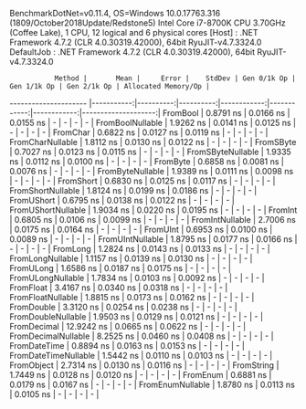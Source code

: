 
BenchmarkDotNet=v0.11.4, OS=Windows 10.0.17763.316 (1809/October2018Update/Redstone5)
Intel Core i7-8700K CPU 3.70GHz (Coffee Lake), 1 CPU, 12 logical and 6 physical cores
  [Host]     : .NET Framework 4.7.2 (CLR 4.0.30319.42000), 64bit RyuJIT-v4.7.3324.0
  DefaultJob : .NET Framework 4.7.2 (CLR 4.0.30319.42000), 64bit RyuJIT-v4.7.3324.0


               Method |       Mean |     Error |    StdDev | Gen 0/1k Op | Gen 1/1k Op | Gen 2/1k Op | Allocated Memory/Op |
--------------------- |-----------:|----------:|----------:|------------:|------------:|------------:|--------------------:|
             FromBool |  0.8791 ns | 0.0166 ns | 0.0155 ns |           - |           - |           - |                   - |
     FromBoolNullable |  1.9262 ns | 0.0141 ns | 0.0125 ns |           - |           - |           - |                   - |
             FromChar |  0.6822 ns | 0.0127 ns | 0.0119 ns |           - |           - |           - |                   - |
     FromCharNullable |  1.8112 ns | 0.0130 ns | 0.0122 ns |           - |           - |           - |                   - |
            FromSByte |  0.7027 ns | 0.0123 ns | 0.0115 ns |           - |           - |           - |                   - |
    FromSByteNullable |  1.9335 ns | 0.0112 ns | 0.0100 ns |           - |           - |           - |                   - |
             FromByte |  0.6858 ns | 0.0081 ns | 0.0076 ns |           - |           - |           - |                   - |
     FromByteNullable |  1.9389 ns | 0.0111 ns | 0.0098 ns |           - |           - |           - |                   - |
            FromShort |  0.6830 ns | 0.0125 ns | 0.0117 ns |           - |           - |           - |                   - |
    FromShortNullable |  1.8124 ns | 0.0199 ns | 0.0186 ns |           - |           - |           - |                   - |
           FromUShort |  0.6795 ns | 0.0138 ns | 0.0122 ns |           - |           - |           - |                   - |
   FromUShortNullable |  1.9034 ns | 0.0220 ns | 0.0195 ns |           - |           - |           - |                   - |
              FromInt |  0.6805 ns | 0.0106 ns | 0.0099 ns |           - |           - |           - |                   - |
      FromIntNullable |  2.7006 ns | 0.0175 ns | 0.0164 ns |           - |           - |           - |                   - |
             FromUInt |  0.6953 ns | 0.0100 ns | 0.0089 ns |           - |           - |           - |                   - |
     FromUIntNullable |  1.8795 ns | 0.0177 ns | 0.0166 ns |           - |           - |           - |                   - |
             FromLong |  1.2824 ns | 0.0143 ns | 0.0133 ns |           - |           - |           - |                   - |
     FromLongNullable |  1.1157 ns | 0.0139 ns | 0.0130 ns |           - |           - |           - |                   - |
            FromULong |  1.6586 ns | 0.0187 ns | 0.0175 ns |           - |           - |           - |                   - |
    FromULongNullable |  1.7834 ns | 0.0103 ns | 0.0092 ns |           - |           - |           - |                   - |
            FromFloat |  3.4167 ns | 0.0340 ns | 0.0318 ns |           - |           - |           - |                   - |
    FromFloatNullable |  1.8815 ns | 0.0173 ns | 0.0162 ns |           - |           - |           - |                   - |
           FromDouble |  3.3120 ns | 0.0254 ns | 0.0238 ns |           - |           - |           - |                   - |
   FromDoubleNullable |  1.9503 ns | 0.0129 ns | 0.0121 ns |           - |           - |           - |                   - |
          FromDecimal | 12.9242 ns | 0.0665 ns | 0.0622 ns |           - |           - |           - |                   - |
  FromDecimalNullable |  8.2525 ns | 0.0460 ns | 0.0408 ns |           - |           - |           - |                   - |
         FromDateTime |  0.8894 ns | 0.0163 ns | 0.0153 ns |           - |           - |           - |                   - |
 FromDateTimeNullable |  1.5442 ns | 0.0110 ns | 0.0103 ns |           - |           - |           - |                   - |
           FromObject |  2.7314 ns | 0.0130 ns | 0.0116 ns |           - |           - |           - |                   - |
           FromString |  1.7449 ns | 0.0128 ns | 0.0120 ns |           - |           - |           - |                   - |
             FromEnum |  0.6881 ns | 0.0179 ns | 0.0167 ns |           - |           - |           - |                   - |
     FromEnumNullable |  1.8780 ns | 0.0113 ns | 0.0105 ns |           - |           - |           - |                   - |
